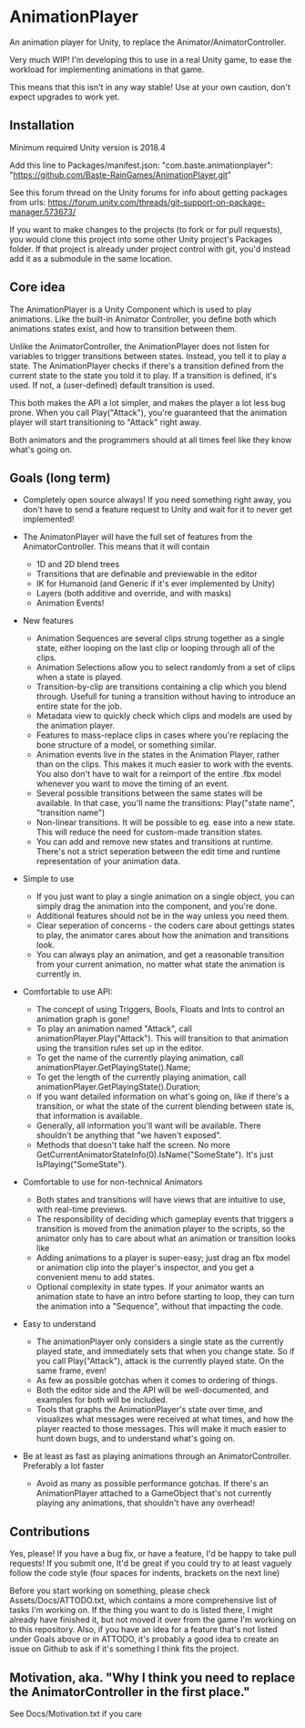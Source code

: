 # AnimationPlayer
An animation player for Unity, to replace the Animator/AnimatorController.

Very much WIP! I'm developing this to use in a real Unity game, to ease the workload for implementing animations in that game. 

This means that this isn't in any way stable! Use at your own caution, don't expect upgrades to work yet.

## Installation

Minimum required Unity version is 2018.4

Add this line to Packages/manifest.json:
"com.baste.animationplayer": "https://github.com/Baste-RainGames/AnimationPlayer.git"

See this forum thread on the Unity forums for info about getting packages from urls: https://forum.unity.com/threads/git-support-on-package-manager.573673/

If you want to make changes to the projects (to fork or for pull requests), you would clone this project into some other Unity project's Packages folder. If that project is already under project control with git, you'd instead add it as a submodule in the same location.

## Core idea

The AnimationPlayer is a Unity Component which is used to play animations. Like the built-in Animator Controller, you define both which animations states exist, and how to transition between them. 

Unlike the AnimatorController, the AnimationPlayer does not listen for variables to trigger transitions between states. Instead, you tell it to play a state. The AnimationPlayer checks if there's a transition defined from the current state to the state you told it to play. If a transition is defined, it's used. If not, a (user-defined) default transition is used.

This both makes the API a lot simpler, and makes the player a lot less bug prone. When you call Play("Attack"), you're guaranteed that the animation player will start transitioning to "Attack" right away.

Both animators and the programmers should at all times feel like they know what's going on. 

## Goals (long term)
- Completely open source always! If you need something right away, you don't have to send a feature request to Unity and wait for it to never get implemented!

- The AnimatonPlayer will have the full set of features from the AnimatorController. This means that it will contain
  - 1D and 2D blend trees
  - Transitions that are definable and previewable in the editor
  - IK for Humanoid (and Generic if it's ever implemented by Unity)
  - Layers (both additive and override, and with masks)
  - Animation Events!

- New features
  - Animation Sequences are several clips strung together as a single state, either looping on the last clip or looping through all of the clips.
  - Animation Selections allow you to select randomly from a set of clips when a state is played. 
  - Transition-by-clip are transitions containing a clip which you blend through. Usefull for tuning a transition without having to introduce an entire state for the job.
  - Metadata view to quickly check which clips and models are used by the animation player.
  - Features to mass-replace clips in cases where you're replacing the bone structure of a model, or something similar.
  - Animation events live in the states in the Animation Player, rather than on the clips. This makes it much easier to work with the events. You also don't have to wait for a reimport of the entire .fbx model whenever you want to move the timing of an event.
  - Several possible transitions between the same states will be available. In that case, you'll name the transitions: Play("state name", "transition name")
  - Non-linear transitions. It will be possible to eg. ease into a new state. This will reduce the need for custom-made transition states.
  - You can add and remove new states and transitions at runtime. There's not a strict seperation between the edit time and runtime representation of your animation data.

- Simple to use
  - If you just want to play a single animation on a single object, you can simply drag the animation into the component, and you're done. 
  - Additional features should not be in the way unless you need them. 
  - Clear seperation of concerns - the coders care about gettings states to play, the animator cares about how the animation and transitions look.
  - You can always play an animation, and get a reasonable transition from your current animation, no matter what state the animation is currently in.

- Comfortable to use API:
  - The concept of using Triggers, Bools, Floats and Ints to control an animation graph is gone!
  - To play an animation named "Attack", call animationPlayer.Play("Attack"). This will transition to that animation using the transition rules set up in the editor.
  - To get the name of the currently playing animation, call animationPlayer.GetPlayingState().Name;
  - To get the length of the currently playing animation, call animationPlayer.GetPlayingState().Duration;
  - If you want detailed information on what's going on, like if there's a transition, or what the state of the current blending between state is, that information is available.
  - Generally, all information you'll want will be available. There shouldn't be anything that "we haven't exposed".
  - Methods that doesn't take half the screen. No more GetCurrentAnimatorStateInfo(0).IsName("SomeState"). It's just IsPlaying("SomeState").

- Comfortable to use for non-technical Animators
  - Both states and transitions will have views that are intuitive to use, with real-time previews. 
  - The responsibility of deciding which gameplay events that triggers a transition is moved from the animation player to the scripts, so the animator only has to care about what an animation or transition looks like
  - Adding animations to a player is super-easy; just drag an fbx model or animation clip into the player's inspector, and you get a convenient menu to add states.
  - Optional complexity in state types. If your animator wants an animation state to have an intro before starting to loop, they can turn the animation into a "Sequence", without that impacting the code.

- Easy to understand
  - The animationPlayer only considers a single state as the currently played state, and immediately sets that when you change state. So if you call Play("Attack"), attack is the currently played state. On the same frame, even!
  - As few as possible gotchas when it comes to ordering of things.
  - Both the editor side and the API will be well-documented, and examples for both will be included.
  - Tools that graphs the AnimationPlayer's state over time, and visualizes what messages were received at what times, and how the player reacted to those messages. This will make it much easier to hunt down bugs, and to understand what's going on.

- Be at least as fast as playing animations through an AnimatorController. Preferably a lot faster
  - Avoid as many as possible performance gotchas. If there's an AnimationPlayer attached to a GameObject that's not currently playing any animations, that shouldn't have any overhead! 

## Contributions
Yes, please!
If you have a bug fix, or have a feature, I'd be happy to take pull requests! If you submit one, It'd be great if you could try to at least vaguely follow the code style (four spaces for indents, brackets on the next line)  

Before you start working on something, please check Assets/Docs/ATTODO.txt, which contains a more comprehensive list of tasks I'm working on. If the thing you want to do is listed there, I might already have finished it, but not moved it over from the game I'm working on to this repository.
Also, if you have an idea for a feature that's not listed under Goals above or in ATTODO, it's probably a good idea to create an issue on Github to ask if it's something I think fits the project.

## Motivation, aka. "Why I think you need to replace the AnimatorController in the first place."
See Docs/Motivation.txt if you care
